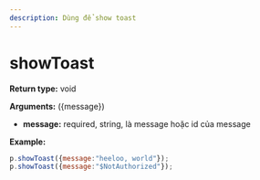 ```yaml
---
description: Dùng để show toast
---
```


# showToast

**Return type:** void

**Arguments:** ({message})

* **message:** required, string, là message hoặc id của message

**Example:**

```javascript
p.showToast({message:"heeloo, world"});
p.showToast({message:"$NotAuthorized"});
```
